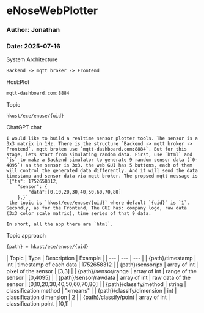 # eNoseWebPlotter
### Author: Jonathan
### Date: 2025-07-16


System Architecture
```
Backend -> mqtt broker -> Frontend 
```

Host:Plot 
```
mqtt-dashboard.com:8884
```


Topic
```
hkust/ece/enose/{uid}
```


ChatGPT chat
```
I would like to build a realtime sensor plotter tools. The sensor is a 3x3 matrix in 1Hz. There is the structure `Backend -> mqtt broker -> Frontend`. mqtt broken use `mqtt-dashboard.com:8884`. But for this stage, lets start from simulating random data. First, use `html` and `js` to make a Backend simulator to generate 9 random sensor data (`0-4095`) as the sensor is 3x3. the web GUI has 5 buttons, each of them will control the generated data differently. And it will send the data timestamp and sensor data via mqtt broker. The propsed mqtt message is `{"ts": 1752658312, 
    "sensor": {
        "data":[0,10,20,30,40,50,60,70,80]
    },}`
 the topic is `hkust/ece/enose/{uid}` where default `{uid}` is `1`. Secondly, as for the Frontend, The GUI has: company logo, raw data (3x3 color scale matrix), time series of that 9 data.

In short, all the app there are `html`. 
```

Topic approach 

```
{path} = hkust/ece/enose/{uid}
```

| Topic | Type | Description | Example |
| --- | --- | --- |
| {path}/timestamp | int | timestamp of each data | 1752658312 |
| {path}/sensor/px | array of int | pixel of the sensor | [3,3] |
| {path}/sensor/range | array of int | range of the sensor | [0,4095] |
| {path}/sensor/rawdata | array of int | raw data of the sensor | [0,10,20,30,40,50,60,70,80] |
| {path}/classify/method | string | classification method | "kmeans" |
| {path}/classify/dimension | int | classification dimension | 2 |
| {path}/classify/point | array of int | classification point | [0,1] |